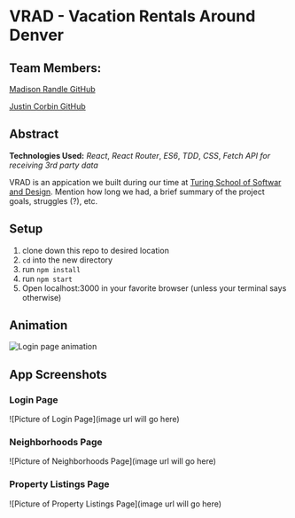 # VRAD - Vacation Rentals Around Denver

## Team Members:
[Madison Randle GitHub](https://github.com/madisonrandle)

[Justin Corbin GitHub](https://github.com/Corbinj22)

## Abstract

**Technologies Used:**
*React*, *React Router*, *ES6*, *TDD*, *CSS*, *Fetch API for receiving 3rd party data*

VRAD is an appication we built during our time at [Turing School of Softwar and Design](http://turing.io). Mention how long we had, a brief summary of the project goals, struggles (?), etc. 

## Setup
1. clone down this repo to desired location
2. `cd` into the new directory
3. run `npm install`
4. run `npm start`
5. Open localhost:3000 in your favorite browser (unless your terminal says otherwise)

## Animation
![Login page animation](https://media.giphy.com/media/3oEjI6SIIHBdRxXI40/giphy.gif)

## App Screenshots
### Login Page
![Picture of Login Page](image url will go here)

### Neighborhoods Page
![Picture of Neighborhoods Page](image url will go here)

### Property Listings Page
![Picture of Property Listings Page](image url will go here)

